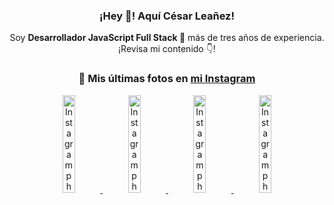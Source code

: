 <div align="center">

<h3>¡Hey 👋! Aquí César Leañez!</h3>

<p>Soy <strong>Desarrollador JavaScript Full Stack 🚀</strong> más de tres años de experiencia.<br />¡Revisa mi contenido 👇!</p>

### 📸 Mis últimas fotos en [mi Instagram](https://instagram.com/cesarsoftware.dev)


<a href='https://instagram.com/p/DFqSLZVvq_X' target='_blank'>
  <img width='20%' src='https://instagram.fcmn2-1.fna.fbcdn.net/v/t51.2885-15/476357202_17905198818097059_4614661586281507924_n.jpg?stp=dst-jpg_e35_tt6&cb=30a688f7-fa102a98&efg=eyJ2ZW5jb2RlX3RhZyI6ImltYWdlX3VybGdlbi41NDB4NTQwLnNkci5mNzU3NjEuZGVmYXVsdF9pbWFnZSJ9&_nc_ht=instagram.fcmn2-1.fna.fbcdn.net&_nc_cat=103&_nc_oc=Q6cZ2AHe36yPo-bTUQ_syx-qrb9blqcJpU2-gjVrbbMD1T-u8xlnjXd7pMFJF5w7G9BqT8U&_nc_ohc=q1G-Fkkyqk0Q7kNvgHbyE2F&_nc_gid=88b73f6d00814f19a4913c576f970c13&edm=ACWDqb8BAAAA&ccb=7-5&ig_cache_key=MzU2MDczODQwMzM0OTYwNjM1OQ%3D%3D.3-ccb7-5-cb30a688f7-fa102a98&oh=00_AYBhC8nRTGcpMDpFHYf6054HoK3OhiaXqAhUSWo2ByZ-SA&oe=67BAE514&_nc_sid=ee9879' alt='Instagram photo' />
</a>
<a href='https://instagram.com/p/DFdJPrDuzMv' target='_blank'>
  <img width='20%' src='https://scontent.cdninstagram.com/v/t51.71878-15/475207517_950476567055275_8698114736264060037_n.jpg?stp=dst-jpg_e15_tt6&_nc_cat=102&cb=30a688f7-fa102a98&ig_cache_key=MzU1NzAzOTk0MDEzNjgwOTI2Mw%3D%3D.3-ccb1-7-cb30a688f7-fa102a98&ccb=1-7&_nc_sid=58cdad&_nc_ohc=XYu_TM-QXwAQ7kNvgFqXjrT&_nc_oc=AdjMf4VlOK3S_lENbdyANkwbcfDlA-GTVuzFjcfLj_5npIFU-ldkX0jT_kwZ8AS_zVM&_nc_ad=z-m&_nc_cid=0&_nc_zt=23&_nc_ht=scontent.cdninstagram.com&_nc_gid=AUVpQ5T5FtR3IktxVj9aguW&oh=00_AYCT9069G3eQa0Ur2ItMONEdfBF5jpXrsETZrSXYcf9tKQ&oe=67BAF43D' alt='Instagram photo' />
</a>
<a href='https://instagram.com/p/DFLXpz8MKaJ' target='_blank'>
  <img width='20%' src='https://instagram.fcmn2-1.fna.fbcdn.net/v/t51.2885-15/474605525_17903800620097059_7443782442342599046_n.jpg?stp=dst-jpg_e35_tt6&cb=30a688f7-fa102a98&efg=eyJ2ZW5jb2RlX3RhZyI6ImltYWdlX3VybGdlbi4yMTYweDEyMTUuc2RyLmY3NTc2MS5kZWZhdWx0X2ltYWdlIn0&_nc_ht=instagram.fcmn2-1.fna.fbcdn.net&_nc_cat=103&_nc_oc=Q6cZ2AHe36yPo-bTUQ_syx-qrb9blqcJpU2-gjVrbbMD1T-u8xlnjXd7pMFJF5w7G9BqT8U&_nc_ohc=7hky0a0iYukQ7kNvgHm6xP9&_nc_gid=88b73f6d00814f19a4913c576f970c13&edm=ACWDqb8BAAAA&ccb=7-5&ig_cache_key=MzU1MjAzNjc0ODU2MjM3NjQxNA%3D%3D.3-ccb7-5-cb30a688f7-fa102a98&oh=00_AYA5yKC9mBem-wxciMrkcW_z9oBW4NoBv23MReO9LoS8wQ&oe=67BAF152&_nc_sid=ee9879' alt='Instagram photo' />
</a>
<a href='https://instagram.com/p/DFLWrCsON2t' target='_blank'>
  <img width='20%' src='https://scontent.cdninstagram.com/v/t51.75761-15/474982327_17903800146097059_7884426516276074469_n.jpg?stp=dst-jpg_e15_tt6&_nc_cat=106&cb=30a688f7-fa102a98&ig_cache_key=MzU1MjAzMjQ0NTk2MTkxOTkxNw%3D%3D.3-ccb1-7-cb30a688f7-fa102a98&ccb=1-7&_nc_sid=58cdad&_nc_ohc=VeEr3lqURnYQ7kNvgF3NEzo&_nc_oc=AdjB9gmm9Q56akn4Q7wvQJfc7R7wookni-jOww7Nro8Vgvv2rdIA5_vOemUennUx0OE&_nc_ad=z-m&_nc_cid=0&_nc_zt=23&_nc_ht=scontent.cdninstagram.com&_nc_gid=AHmh9Lvpat-0R_JdIyjOXSY&oh=00_AYCO-MK40s3qg0GRRk_xoIZqI3lIQ7wHWeRBhjX6dBjqcg&oe=67BAF5C1' alt='Instagram photo' />
</a>

</div>
